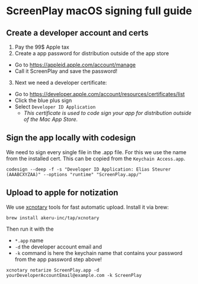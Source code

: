 # ScreenPlay macOS signing full guide

## Create a developer account and certs
1. Pay the 99$ Apple tax
2. Create a app password for distribution outside of the app store
- Go to https://appleid.apple.com/account/manage
- Call it ScreenPlay and save the password!
3. Next we need a developer certificate:
- Go to https://developer.apple.com/account/resources/certificates/list
- Click the blue plus sign
- Select `Developer ID Application`
    - _This certificate is used to code sign your app for distribution outside of the Mac App Store._

## Sign the app locally with codesign
We need to sign every single file in the .app file. For this we use the name from the installed cert. This can be copied from the `Keychain Access.app`.

`codesign --deep -f -s "Developer ID Application: Elias Steurer (AAABCXYZAA)" --options "runtime" "ScreenPlay.app/"`

## Upload to apple for notization
We use [xcnotary](https://github.com/akeru-inc/xcnotary) tools for fast automatic upload. Install it via brew:

`brew install akeru-inc/tap/xcnotary`

Then run it with the 
- `*.app` name
- `-d` the developer account email and 
- `-k` command is here the keychain name that contains your password from the app password step above!

`xcnotary notarize ScreenPlay.app -d yourDeveloperAccountEmail@example.com -k ScreenPlay`
